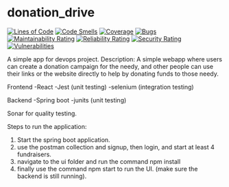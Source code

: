 # donation_drive

[![Lines of Code](https://sonarcloud.io/api/project_badges/measure?project=abhianuj_donation_drive&metric=ncloc)](https://sonarcloud.io/dashboard?id=abhianuj_donation_drive) [![Code Smells](https://sonarcloud.io/api/project_badges/measure?project=abhianuj_donation_drive&metric=code_smells)](https://sonarcloud.io/dashboard?id=abhianuj_donation_drive) [![Coverage](https://sonarcloud.io/api/project_badges/measure?project=abhianuj_donation_drive&metric=coverage)](https://sonarcloud.io/dashboard?id=abhianuj_donation_drive) [![Bugs](https://sonarcloud.io/api/project_badges/measure?project=abhianuj_donation_drive&metric=bugs)](https://sonarcloud.io/dashboard?id=abhianuj_donation_drive) [![Maintainability Rating](https://sonarcloud.io/api/project_badges/measure?project=abhianuj_donation_drive&metric=sqale_rating)](https://sonarcloud.io/dashboard?id=abhianuj_donation_drive) [![Reliability Rating](https://sonarcloud.io/api/project_badges/measure?project=abhianuj_donation_drive&metric=reliability_rating)](https://sonarcloud.io/dashboard?id=abhianuj_donation_drive) [![Security Rating](https://sonarcloud.io/api/project_badges/measure?project=abhianuj_donation_drive&metric=security_rating)](https://sonarcloud.io/dashboard?id=abhianuj_donation_drive) [![Vulnerabilities](https://sonarcloud.io/api/project_badges/measure?project=abhianuj_donation_drive&metric=vulnerabilities)](https://sonarcloud.io/dashboard?id=abhianuj_donation_drive)

A simple app for devops project.
Description: A simple webapp where users can create a donation campaign for the needy, and other people can use their links or the website directly to help by donating funds to those needy.


Frontend
  -React
  -Jest (unit testing)
  -selenium (integration testing)

Backend
  -Spring boot
  -junits (unit testing)

Sonar for quality testing.


Steps to run the application:
1. Start the spring boot application.
2. use the postman collection and signup, then login, and start at least 4 fundraisers.
3. navigate to the ui folder and run the command npm install
4. finally use the command npm start to run the UI. (make sure the backend is still running).
